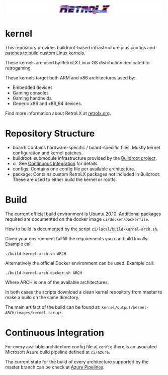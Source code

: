 ![RetroLX](retrolx-logo.png)


# kernel

This repository provides buildroot-based infrastructure plus configs and patches to build custom Linux kernels.

These kernels are used by RetroLX Linux OS distribution dedicated to retrogaming. 

These kernels target both ARM and x86 architectures used by:
- Embedded devices
- Gaming consoles
- Gaming handhelds
- Generic x86 and x86_64 devices.

Find more information about RetroLX at [retrolx.org](https://retrolx.org).

# Repository Structure
- board: Contains hardware-specific / board-specific files. Mostly kernel configuration and kernel patches.
- buildroot: submodule infrastructure provided by the [Buildroot project](https://buildroot.org/).
- ci: See [Continuous Integration](#Continuous) for details.
- configs: Contains one config file per available architecture.
- package: Contains custom RetroLX packages not included in Buildroot. These are used to either build the kernel or rootfs.

# Build

The current official build environment is Ubuntu 20.10. Additional packages required are documented on the docker image ``ci/docker/Dockerfile``.

How to build is documented by the script ``ci/local/build-kernel-arch.sh``.

Given your environment fullfill the requirements you can build locally. Example call:
```
./build-kernel-arch.sh ARCH
```

Alternatively the official Docker environment can be used. Example call:
```
./build-kernel-arch-docker.sh ARCH
```

Where ARCH is one of the available architectures.

In both cases the scripts download a clean kernel repository from master to make a build on the same directory.

The main artifact of the build can be found at: ``kernel/output/kernel-ARCH/images/kernel.tar.gz``.

# Continuous Integration

For every available architecture config file at ``config`` there is an asociated Microsoft Azure build pipeline defined at ``ci/azure``.

The current state for the build of every architecture supported by the master branch can be check at [Azure Pipelines](https://dev.azure.com/retrolx/RetroLX%20kernels/_build?view=folders).